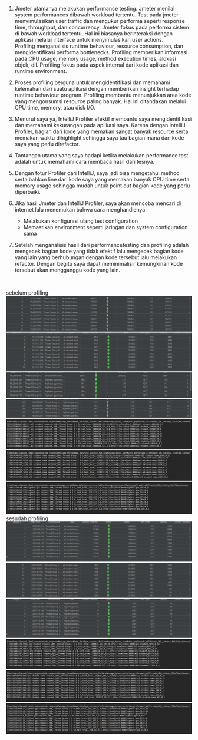 1.  Jmeter utamanya melakukan performance testing. Jmeter menilai system performances dibawah workload tertentu. Test pada jmeter menyimulasikan user traffic dan mengukur performa seperti response time, throughput, dan concurrency. Jmeter fokus pada performa sistem di bawah workload tertentu. Hal ini biasanya berinteraksi dengan aplikasi melalui interface untuk menyimulasikan user actions.<br>
    Profiling menganalisis runtime behaviour, resource consumption, dan mengidentifikasi performa bottlenecks. Profiling memberikan informasi pada CPU usage, memory usage, method execution times, alokasi objek, dll. Profiling fokus pada aspek internal dari kode aplikasi dan runtime environment.

2. Proses profiling berguna untuk mengidentifikasi dan memahami kelemahan dari suatu aplikasi dengan memberikan insight terhadap runtime behaviour program. Profiling membantu menunjukkan area kode yang mengonsumsi resource paling banyak. Hal ini ditandakan melalui CPU time, memory, atau disk I/O.

3. Menurut saya ya, IntelliJ Profiler efektif membantu saya mengidentifikasi dan memahami kekurangan pada aplikasi saya. Karena dengan IntelliJ Profiler, bagian dari kode yang memakan sangat banyak resource serta memakan waktu dihighlight sehingga saya tau bagian mana dari kode saya yang perlu direfactor.

4. Tantangan utama yang saya hadapi ketika melakukan performance test adalah untuk memahami cara membaca hasil dari tesnya. 

5. Dengan fotur Profiler dari IntelliJ, saya jadi bisa mengetahui method serta bahkan line dari kode saya yang memakan banyak CPU time serta memory usage sehingga mudah untuk point out bagian kode yang perlu diperbaiki.

6. Jika hasil Jmeter dan IntelliJ Profiler, saya akan mencoba mencari di internet lalu menemukan bahwa cara menghandlenya:
    * Melakukan konfigurasi ulang test configuration
    * Memastikan environment seperti jaringan dan system configuration sama

7. Setelah menganalisis hasil dari performancetesting dan profiling adalah mengecek bagian kode yang tidak efektif lalu mengecek bagian kode yang lain yang berhubungan dengan kode tersebut lalu melakukan refactor. Dengan begitu saya dapat meminimalisir kemungkinan kode tersebut akan mengganggu kode yang lain. <br>
<br>

sebelum profiling
![guibeforeas.png](guibeforeas.png)
![guibeforeasn.png](guibeforeasn.png)
![guibeforehgpa2.png](guibeforehgpa2.png)
![guibeforehgpa1.png](guibeforehgpa1.png)
<br>
![cmdbeforeas.png](cmdbeforeas.png)
![cmdbeforeasn.png](cmdbeforeasn.png)
![cmdbeforehgpa.png](cmdbeforehgpa.png)
<br>
sesudah profiling
![guiafteras.png](guiafteras.png)
![guiafterasn.png](guiafterasn.png)
![guiafterhgpa.png](guiafterhgpa.png)
<br>
![cmdafteras.png](cmdafteras.png)
![cmdafterasn.png](cmdafterasn.png)
![cmdafterhgpa.png](cmdafterhgpa.png)